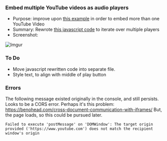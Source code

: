 ### Embed multiple YouTube videos as audio players

* Purpose: improve upon [this example](https://www.labnol.org/internet/youtube-audio-player/26740/) in order to embed more than one YouTube Video
* Summary: Rewrote [this javascript code](https://cdn.rawgit.com/labnol/files/master/yt.js) to iterate over multiple players
* Screenshot:

![Imgur](https://i.imgur.com/vVQ6xNy.png)

### To Do

* Move javascript rewritten code into separate file.
* Style text, to align with middle of play button

### Errors

The following message existed originally in the console, and still persists. Looks to be a CORS error. Perhaps it's this problem: https://benohead.com/cross-document-communication-with-iframes/  But, the page loads, so this could be pursued later.

```
Failed to execute 'postMessage' on 'DOMWindow': The target origin provided ('https://www.youtube.com') does not match the recipient window's origin
```
